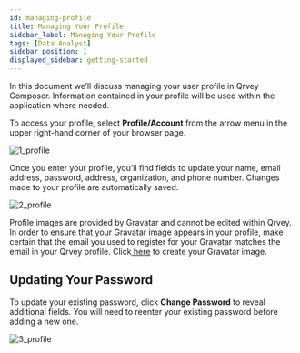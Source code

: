 ```yaml
---
id: managing-profile
title: Managing Your Profile  
sidebar_label: Managing Your Profile
tags: [Data Analyst]
sidebar_position: 1
displayed_sidebar: getting-started
---
```


<div style={{textAlign: "justify"}}>

In this document we’ll discuss managing your user profile in Qrvey Composer. Information contained in your profile will be used within the application where needed.

To access your profile, select **Profile/Account** from the arrow menu in the upper right-hand corner of your browser page. 

![1_profile](https://s3.amazonaws.com/cdn.qrvey.com/documentation_assets/ui-docs/basics/3.2_profile/1_profile.png#thumbnail-60)

Once you enter your profile, you’ll find fields to update your name, email address, password, address, organization, and phone number. Changes made to your profile are automatically saved. 

![2_profile](https://s3.amazonaws.com/cdn.qrvey.com/documentation_assets/ui-docs/basics/3.2_profile/2_profile.png#thumbnail)

Profile images are provided by Gravatar and cannot be edited within Qrvey.  In order to ensure that your Gravatar image appears in your profile, make certain that the email you used to register for your Gravatar matches the email in your Qrvey profile.  Click<a href="http://gravatar.com" target="_blank"> here</a> to create your Gravatar image.

## Updating Your Password
To update your existing password, click **Change Password** to reveal additional fields. You will need to reenter your existing password before adding a new one. 

![3_profile](https://s3.amazonaws.com/cdn.qrvey.com/documentation_assets/ui-docs/basics/3.2_profile/3_profile.png#thumbnail-60)

</div>